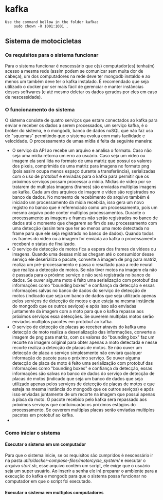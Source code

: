 # kafka
    Use the command bellow in the folder kafka:
        sudo chown -R 1001:1001 .

## Sistema de motocicletas

### Os requisitos para o sistema funcionar

Para o sistema funcionar é nescessário que o(s) computador(es) tenha(m) acesso a mesma rede (assim podem se comunicar sem muita dor de cabeça), um dos computadores na rede deve ter mongodb instaldo e ao menos um também deve ter o kafka instalado. É recomendado que seja utilizado o docker por ser mais fácil de gerenciar e manter instâncias desses softwares (e até mesmo deletar os dados gerados por eles em caso de nescessidade).

### O funcionamento do sistema

O sistema consiste de quatro serviços que estam conectados ao kafka para enviar e receber os dados a serem processados, um serviço kafka, é o broker do sistema, e o mongodb, banco de dados noSQL que não faz uso de "squemas" permitindo que o sistema evolua com mais facilidade e velocidade. O processamento de umaa mídia é feita da seguinte maneira:

- O serviço da API ao recebe um arquivo e analisa o formato. Caso não seja uma mídia retorna um erro ao usuário. Caso seja um vídeo ou imagem ela será lida no formato de uma matriz que possui os valores dos pixeis, comprimida de uma matriz para imagens no formato png (pois assim ocupa menos espaço durante a transferência), serializadas com o uso de protobuf e enviadas para o kafka para permitir que os próximos serviços possam processar a mídia. Mídias de vídeo por se tratarem de multiplas imagens (frames) são enviadas multiplas imagens ao kafka. Cada um dos arquivos de imagem e vídeo são registrados no banco de dados. No momento de recebimento do arquivo também é iniciado um processamento da mídia recebida, isso gera um novo registro no banco que é referenciado como um processamento, pois um mesmo arquivo pode conter multiplos processamentos. Durante o processamento as imagens e frames não serão registrados no banco de dados até o momento que chegarem ao fim do seu processamento com uma detecção (assim tem que ter ao menos uma moto detectada no frame para  que ele seja registrado no banco de dados). Quando todos os frames do vídeo ou a imagem for enviada ao kafka o processamento receberá o status de finalizado.
- O serviço de detecção de motos fica a espera dos frames de vídeos ou imagens. Quando uma dessas mídias chegam até o consumidor desse serviço ele deserializa o pacote, converte a imagem de png para matriz, realiza um pré-processamento e passa o resultado para a rede neural que realiza a detecção de motos. Se não tiver motos na imagem ela não é passada para o próximo serviço e não será registrada no banco de dados. Se ouver alguma moto é feito uma serialização com protobuf das informações como "bounding boxes" e confiança da detecção e essas informações salvas no banco de dados do serviço de detecção de motos (indicado que seja um banco de dados que seja utilizado apenas pelos serviços de detecção de motos e que esteja na mesma instância do mongodb que os outros seviços) e após isso são enviadas juntamente da imagem com a moto para que o kafka repasse aos próximos serviços essa detecções. Se ouverem multiplas motos serão enviados multiplos pacotes em protobuf ao kafka.
- O serviço de detecção de placas ao receber através do kafka uma detecção de moto realiza a deserialização das informações, converte a imagem de png para matriz, com os valores do "bounding box" faz um recorte na imagem original para obter apenas a moto detectada e nesse recorte realiza a detecção de placas de motos. Se não ouver um detecção de placa o serviço simplesmente não enviará qualquer informação do pacote para o próximo serviço. Se ouver alguma detecção de placa de moto é feito uma serialização com protobuf das informações como "bounding boxes" e confiança da detecção, essas informações são salvas no banco de dados do serviço de detecção de placas de motos (indicado que seja um banco de dados que seja utilizado apenas pelos serviços de detecção de placas de motos e que esteja na mesma instância do mongodb que os outros seviços) e após isso enviadas juntamente de um recorte na imagem que possui apenas a placa da moto. O pacote recebido pelo kafka será repassado aos próximos serviços que contuinuarão os próximos estágios do processamento. Se ouverem multiplas placas serão enviadas multiplos pacotes em protobuf ao kafka.
- 

### Como iniciar o sistema

#### Executar o sistema em um computador

Para que o sistema inicie, se os requisitos são cumpridos é nescessário ir na pasta *utils/docker-compose-files/motorcycle_system/* e executar o arquivo *start.sh*, esse arquivo contém um script, ele exige que o usuário seja um super usuário. Ao inserir a senha ele irá preparar o ambiente para a execução do kafka e mongodb para que o sistema possa funcionar no computador em que o script foi executado.

#### Executar o sistema em multiplos computadores

